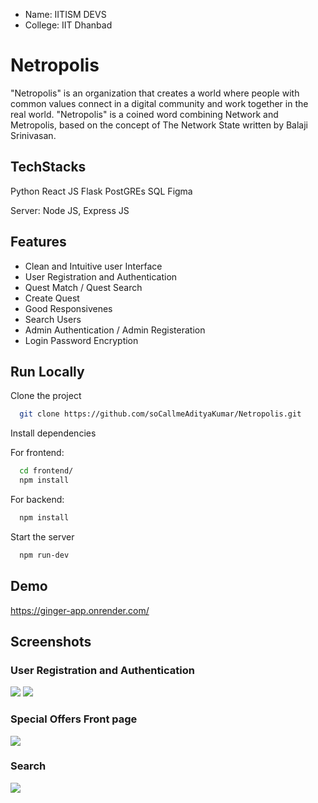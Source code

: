 - Name: IITISM DEVS
- College: IIT Dhanbad


# Netropolis

"Netropolis" is an organization that creates a world where people with common values connect in a digital community and work together in the real world.
"Netropolis" is a coined word combining Network and Metropolis, based on the concept of The Network State written by Balaji Srinivasan.



## TechStacks
Python 
React JS 
Flask 
PostGREs SQL
Figma

Server: Node JS, Express JS

## Features

- Clean and Intuitive user Interface
- User Registration and Authentication
- Quest Match / Quest Search
- Create Quest 
- Good Responsivenes
- Search Users
- Admin Authentication / Admin Registeration
- Login Password Encryption


## Run Locally

Clone the project

```bash
  git clone https://github.com/soCallmeAdityaKumar/Netropolis.git
```

Install dependencies


For frontend: 
```bash
  cd frontend/
  npm install
```
For backend: 
```bash
  npm install
```
Start the server

```bash
  npm run-dev
```


## Demo

https://ginger-app.onrender.com/



## Screenshots

### User Registration and Authentication
![](https://github.com/soCallmeAdityaKumar/Netropolis/blob/main/asset/2.jpeg)
![](https://github.com/soCallmeAdityaKumar/Netropolis/blob/main/asset/4.jpeg)


### Special Offers Front page
![](https://github.com/soCallmeAdityaKumar/Netropolis/blob/main/asset/3.jpeg)

### Search 
![](https://github.com/soCallmeAdityaKumar/Netropolis/blob/main/asset/1.jpeg)

